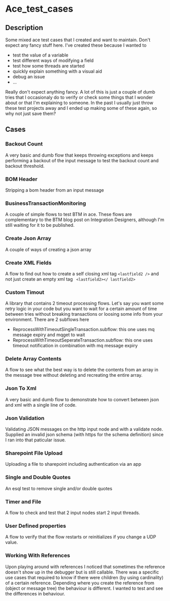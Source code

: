 # Ace_test_cases

## Description
Some mixed ace test cases that I created and want to maintain.
Don't expect any fancy stuff here. I've created these because I wanted to
 - test the value of a variable
 - test different ways of modifying a field
 - test how some threads are started
 - quickly explain something with a visual aid
 - debug an issue
 - ...

Really don't expect anything fancy. A lot of this is just a couple of dumb tries that I occasionaly do to verify
or check some things that I wonder about or that I'm explaining to someone. In the past I usually just throw these
test projects away and I ended up making some of these again, so why not just save them?

## Cases

### Backout Count
A very basic and dumb flow that keeps throwing exceptions and keeps performing a backout
of the input message to test the backout count and backout threshold. 

### BOM Header
Stripping a bom header from an input message

### BusinessTransactionMonitoring
A couple of simple flows to test BTM in ace. These flows are complementary to the BTM blog post on Integration Designers,
although I'm still waiting for it to be published.

### Create Json Array
A couple of ways of creating a json array

### Create XML Fields
A flow to find out how to create a self closing xml tag `<lastfield2 />` and not just create an empty xml tag
` <lastfield2></ lastfield2>`

### Custom Timout
A library that contains 2 timeout processing flows. Let's say you want some retry logic in your code but you want to wait 
for a certain amount of time between tries without breaking transactions or loosing some info from your environment.
There are 2 subflows here
 - ReprocessWithTimeoutSingleTransaction.subflow: this one uses mq message expiry and mqget to wait 
 - ReprocessWithTimeoutSeperateTransaction.subflow: this one uses timeout notification in combination with mq message expiry

### Delete Array Contents
A flow to see what the best way is to delete the contents from an array in the message tree without deleting and
recreating the entire array.

### Json To Xml
A very basic and dumb flow to demonstrate how to convert between json and xml with a single line of code.

### Json Validation
Validating JSON messages on the http input node and with a validate node. 
Supplied an invalid json schema (with https for the schema definition) since I ran into that paticular issue.

### Sharepoint File Upload
Uploading a file to sharepoint including authentication via an app

### Single and Double Quotes
An esql test to remove single and/or double quotes

### Timer and File
A flow to check and test that 2 input nodes start 2 input threads.

### User Defined properties
A flow to verify that the flow restarts or reinitializes if you change a UDP value.

### Working With References
Upon playing around with references I noticed that sometimes the reference doesn't show up in the debugger but is still 
callable. There was a specific use cases that required to know if there were children (by using cardinality) of a certain
reference. Depending where you create the reference from (object or message tree) the behaviour is different. I wanted
to test and see the differences in behaviour.